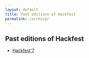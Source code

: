 ```yaml
---
layout: default
title: Past editions of Hackfest
permalink: /archive/
---
```


<section class="content-section bg-light" id="archive">
   <div class="row">
      <div class="col-lg-10 mx-auto">
	 <h2>Past editions of Hackfest</h2>
         <ul>
            <li class="sidebar-nav-item">
               <a class="js-scroll-trigger" href="{{ site.baseurl }}/hackfest7.html">Hackfest'7</a>
            </li>
         </ul>
      </div>
   </div>
</section>
